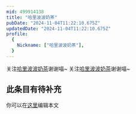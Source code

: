 ```yaml
---
mid: 499914138
title: "哈里波波奶茶"
pubDate: "2024-11-04T11:22:10.675Z"
updatedDate: "2024-11-04T11:22:10.675Z"
profile:
  {
    Nickname: ["哈里波波奶茶"],
  }
---
```


关注[哈里波波奶茶](https://space.bilibili.com/499914138)谢谢喵~ 关注[哈里波波奶茶](https://space.bilibili.com/499914138)谢谢喵~

## 此条目有待补充
你可以在[这里](https://github.com/Yuhanawa/VTuber.ICU-Content/edit/master/v/哈里波波奶茶/index.md)编辑本文
